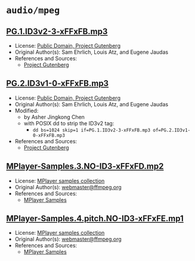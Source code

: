 # `audio/mpeg`

## [PG.1.ID3v2-3-xFFxFB.mp3](../files/PG.1.ID3v2-3-xFFxFB.mp3)

- License: [Public Domain, Project Gutenberg](./LICENSE-Project-Gutenberg.txt)
- Original Author(s): Sam Ehrlich, Louis Atz, and Eugene Jaudas
- References and Sources:
  - [Project Gutenberg](https://www.gutenberg.org/files/10284/10284-m/10284-m-001.mp3)

## [PG.2.ID3v1-0-xFFxFB.mp3](../files/PG.2.ID3v1-0-xFFxFB.mp3)

- License: [Public Domain, Project Gutenberg](./LICENSE-Project-Gutenberg.txt)
- Original Author(s): Sam Ehrlich, Louis Atz, and Eugene Jaudas
- Modified:
  - by Asher Jingkong Chen
  - with POSIX dd to strip the ID3v2 tag:
    - `dd bs=1024 skip=1 if=PG.1.ID3v2-3-xFFxFB.mp3 of=PG.2.ID3v1-0-xFFxFB.mp3`
- References and Sources:
  - [Project Gutenberg](https://www.gutenberg.org/files/10284/10284-m/10284-m-001.mp3)

## [MPlayer-Samples.3.NO-ID3-xFFxFD.mp2](../files/MPlayer-Samples.3.NO-ID3-xFFxFD.mp2)

- License: [MPlayer samples collection](./LICENSE-MPlayer-Samples.txt)
- Original Author(s): webmaster@ffmpeg.org
- References and Sources:
  - [MPlayer Samples](https://samples.ffmpeg.org/archive/all/mp3++mp2++audiotest.mp2)

## [MPlayer-Samples.4.pitch.NO-ID3-xFFxFE.mp1](../files/MPlayer-Samples.4.pitch.NO-ID3-xFFxFE.mp1)

- License: [MPlayer samples collection](./LICENSE-MPlayer-Samples.txt)
- Original Author(s): webmaster@ffmpeg.org
- References and Sources:
  - [MPlayer Samples](https://samples.ffmpeg.org/A-codecs/mp1-sample.mp1)
